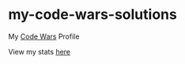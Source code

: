 # my-code-wars-solutions
My [Code Wars](http://www.codewars.com/users/Belax8) Profile

View my stats [here](http://codepen.io/Belax8/full/WxQmmX/)
